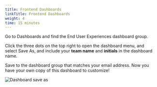 ```yaml
---
title: Frontend Dashboards
linkTitle: Frontend Dashboards
weight: 4
time: 15 minutes
---
```


Go to Dashboards and find the End User Experiences dashboard group. 

Click the three dots on the top right to open the dashboard menu, and select Save As, and include your **team name** and **initials** in the dashboard name.

Save to the dashboard group that matches your email address. Now you have your own copy of this dashboard to customize!

![Dashboard save as](../../_img/dashboard-save-as.png)

